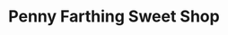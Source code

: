 ---
title: "Penny Farthing Sweet Shop"
url: /conwy/penny-farthing-sweet-shop/
shop: confectionery
---